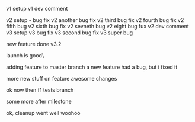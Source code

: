 v1 setup
v1 dev comment

v2 setup - bug fix
v2 another bug fix
v2 third bug fix
v2 fourth bug fix
v2 fifth bug
v2 sixth bug fix
v2 sevneth bug
v2 eight bug fux
v2 dev comment
v3 setup
v3 bug fix
v3 second bug fix
v3 super bug

new feature done v3.2

launch is good\

adding feature to master branch
a new feature
had a bug, but i fixed it


more new stuff on feature
awesome
changes

ok now then
f1 tests branch

some more after milestone

ok, cleanup went well
woohoo